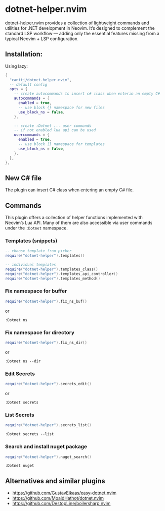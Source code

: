 # dotnet-helper.nvim

dotnet-helper.nvim provides a collection of lightweight commands and utilities for .NET development in Neovim.
It’s designed to complement the standard LSP workflow — adding only the essential features missing from a typical Neovim + LSP configuration.

## Installation:

Using lazy:

```lua
{
  "cantti/dotnet-helper.nvim",
  -- default config
  opts = {
    -- create autocommands to insert c# class when enterin an empty C# file
    autocommands = {
      enabled = true,
      -- use block {} namespace for new files
      use_block_ns = false,
    },

    -- create :Dotnet ... user commands
    -- if not enabled lua api can be used
    usercommands = {
      enabled = true,
      -- use block {} namespace for templates
      use_block_ns = false,
    },
  },
},

```

## New C# file

The plugin can insert C# class when entering an empty C# file.

## Commands

This plugin offers a collection of helper functions implemented with Neovim’s Lua API.
Many of them are also accessible via user commands under the `:Dotnet` namespace.

### Templates (snippets)

```lua
-- choose template from picker
require("dotnet-helper").templates()

-- individual templates
require("dotnet-helper").templates_class()
require("dotnet-helper").templates_api_controller()
require("dotnet-helper").templates_method()
```

### Fix namespace for buffer

```lua
require("dotnet-helper").fix_ns_buf()
```

or

```
:Dotnet ns
```

### Fix namespace for directory

```lua
require("dotnet-helper").fix_ns_dir()
```

or

```
:Dotnet ns --dir
```

### Edit Secrets

```lua
require("dotnet-helper").secrets_edit()
```

or

```
:Dotnet secrets
```

### List Secrets

```lua
require("dotnet-helper").secrets_list()
```

```
:Dotnet secrets --list
```

### Search and install nuget package

```lua
require("dotnet-helper").nuget_search()
```

```
:Dotnet nuget
```

## Alternatives and similar plugins

- https://github.com/GustavEikaas/easy-dotnet.nvim
- https://github.com/MoaidHathot/dotnet.nvim
- https://github.com/DestopLine/boilersharp.nvim
